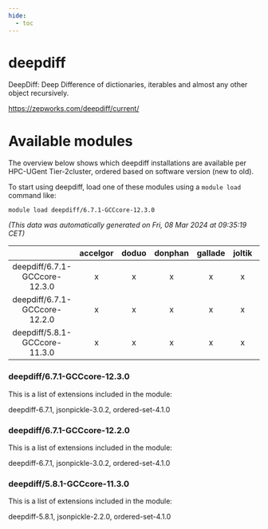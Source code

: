 ```yaml
---
hide:
  - toc
---
```


deepdiff
========


DeepDiff: Deep Difference of dictionaries, iterables and almost any other object recursively.

https://zepworks.com/deepdiff/current/
# Available modules


The overview below shows which deepdiff installations are available per HPC-UGent Tier-2cluster, ordered based on software version (new to old).

To start using deepdiff, load one of these modules using a `module load` command like:

```shell
module load deepdiff/6.7.1-GCCcore-12.3.0
```

*(This data was automatically generated on Fri, 08 Mar 2024 at 09:35:19 CET)*  

| |accelgor|doduo|donphan|gallade|joltik|skitty|
| :---: | :---: | :---: | :---: | :---: | :---: | :---: |
|deepdiff/6.7.1-GCCcore-12.3.0|x|x|x|x|x|x|
|deepdiff/6.7.1-GCCcore-12.2.0|x|x|x|x|x|x|
|deepdiff/5.8.1-GCCcore-11.3.0|x|x|x|x|x|x|


### deepdiff/6.7.1-GCCcore-12.3.0

This is a list of extensions included in the module:

deepdiff-6.7.1, jsonpickle-3.0.2, ordered-set-4.1.0

### deepdiff/6.7.1-GCCcore-12.2.0

This is a list of extensions included in the module:

deepdiff-6.7.1, jsonpickle-3.0.2, ordered-set-4.1.0

### deepdiff/5.8.1-GCCcore-11.3.0

This is a list of extensions included in the module:

deepdiff-5.8.1, jsonpickle-2.2.0, ordered-set-4.1.0